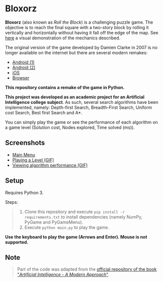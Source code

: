 # Bloxorz

**Bloxorz** (also known as *Roll the Block*) is a challenging puzzle game. The objective is to reach the final square with a two-story block by rolling it vertically and horizontally without having it fall off the edge of the map. See [here](https://www.youtube.com/watch?v=1LaoH4I4iNQ&feature=youtu.be) a visual demonstration of the mechanics described.


The original version of the game developed by Damien Clarke in 2007 is no longer available on the internet but there are several modern remakes: 

* [Android (1)](https://play.google.com/store/apps/details?id=com.superpow.bloxorz)
* [Android (2)](https://play.google.com/store/apps/details?id=com.albinoblacksheep.bloxorzgame)
* [iOS](https://apps.apple.com/us/app/bloxorz-roll-the-block/id1409476339)
* [Browser](https://www.miniclip.com/games/bloxorz)

**This repository contains a remake of the game in Python.**

**This project was developed as an academic project for an Artificial Intelligence college subject**. As such, several search algorithms have been implemented, namely: Depth-first Search, Breadth-First Search, Uniform cost Search, Best first Search and A*.

You can simply play the game or see the performance of each algorithm on a game level (Solution cost, Nodes explored, Time solved (ms)).

## Screenshots

* [Main Menu](https://i.imgur.com/0m0eZ2J.png)
* [Playing a Level (GIF)](https://i.imgur.com/NF2r863.gif)
* [Viewing algorithm performance (GIF)](https://i.imgur.com/eIpoJuH.gif)

## Setup

Requires Python 3.

Steps:

> 1. Clone this repository and execute `pip install -r requirements.txt` to install dependencies (namely NumPy, PyGame and PyGameMenu).
> 2. Execute `python main.py` to play the game.

**Use the keyboard to play the game (Arrows and Enter). Mouse is not supported.**

## Note

> Part of the code was adapted from the [official repository of the book "*Artificial Intelligence - A Modern Approach*"](https://github.com/aimacode/aima-python).

